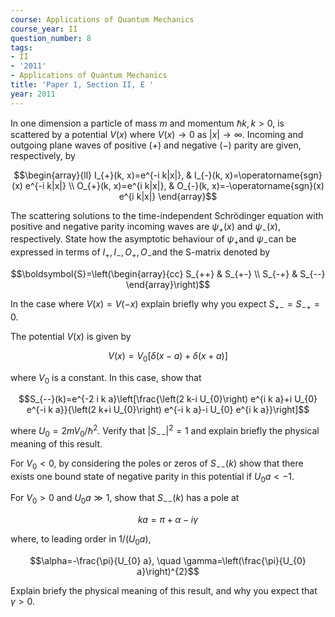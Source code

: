 ```yaml
---
course: Applications of Quantum Mechanics
course_year: II
question_number: 8
tags:
- II
- '2011'
- Applications of Quantum Mechanics
title: 'Paper 1, Section II, E '
year: 2011
---
```




In one dimension a particle of mass $m$ and momentum $\hbar k, k>0$, is scattered by a potential $V(x)$ where $V(x) \rightarrow 0$ as $|x| \rightarrow \infty$. Incoming and outgoing plane waves of positive $(+)$ and negative $(-)$ parity are given, respectively, by

$$\begin{array}{ll}
I_{+}(k, x)=e^{-i k|x|}, & I_{-}(k, x)=\operatorname{sgn}(x) e^{-i k|x|} \\
O_{+}(k, x)=e^{i k|x|}, & O_{-}(k, x)=-\operatorname{sgn}(x) e^{i k|x|}
\end{array}$$

The scattering solutions to the time-independent Schrödinger equation with positive and negative parity incoming waves are $\psi_{+}(x)$ and $\psi_{-}(x)$, respectively. State how the asymptotic behaviour of $\psi_{+}$and $\psi_{-}$can be expressed in terms of $I_{+}, I_{-}, O_{+}, O_{-}$and the S-matrix denoted by

$$\boldsymbol{S}=\left(\begin{array}{cc}
S_{++} & S_{+-} \\
S_{-+} & S_{--}
\end{array}\right)$$

In the case where $V(x)=V(-x)$ explain briefly why you expect $S_{+-}=S_{-+}=0$.

The potential $V(x)$ is given by

$$V(x)=V_{0}[\delta(x-a)+\delta(x+a)]$$

where $V_{0}$ is a constant. In this case, show that

$$S_{--}(k)=e^{-2 i k a}\left[\frac{\left(2 k-i U_{0}\right) e^{i k a}+i U_{0} e^{-i k a}}{\left(2 k+i U_{0}\right) e^{-i k a}-i U_{0} e^{i k a}}\right]$$

where $U_{0}=2 m V_{0} / \hbar^{2}$. Verify that $\left|S_{--}\right|^{2}=1$ and explain briefly the physical meaning of this result.

For $V_{0}<0$, by considering the poles or zeros of $S_{--}(k)$ show that there exists one bound state of negative parity in this potential if $U_{0} a<-1$.

For $V_{0}>0$ and $U_{0} a \gg 1$, show that $S_{--}(k)$ has a pole at

$$k a=\pi+\alpha-i \gamma$$

where, to leading order in $1 /\left(U_{0} a\right)$,

$$\alpha=-\frac{\pi}{U_{0} a}, \quad \gamma=\left(\frac{\pi}{U_{0} a}\right)^{2}$$

Explain briefy the physical meaning of this result, and why you expect that $\gamma>0$.